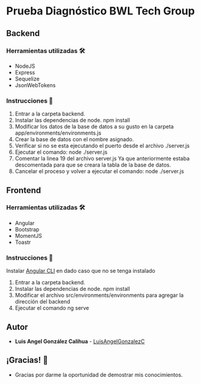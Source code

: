 # Prueba Diagnóstico BWL Tech Group

## Backend

### Herramientas utilizadas 🛠️
- NodeJS
- Express
- Sequelize
- JsonWebTokens

### Instrucciones 🔧
1. Entrar a la carpeta backend.
2. Instalar las dependencias de node. npm install
3. Modificar los datos de la base de datos a su gusto en la carpeta app/environments/environments.js
4. Crear la base de datos con el nombre asignado.
5. Verificar si no se esta ejecutando el puerto desde el archivo ./server.js
5. Ejecutar el comando: node ./server.js
6. Comentar la linea 19 del archivo server.js
   Ya que anteriormente estaba descomentada para que se creara la tabla de la base de datos.
7. Cancelar el proceso y volver a ejecutar el comando: node ./server.js

## Frontend

### Herramientas utilizadas 🛠️
- Angular
- Bootstrap
- MomentJS
- Toastr

### Instrucciones 🔧
Instalar [Angular CLI](https://angular.io/cli) en dado caso que no se tenga instalado
1. Entrar a la carpeta backend.
2. Instalar las dependencias de node. npm install
3. Modificar el archivo src/environments/environments para agregar la dirección del backend
4. Ejecutar el comando ng serve

## Autor

* **Luis Angel González Calihua** - [LuisAngelGonzalezC](https://github.com/LuisAngelGonzalezC)

## ¡Gracias! 🙏
* Gracias por darme la oportunidad de demostrar mis conocimientos.

